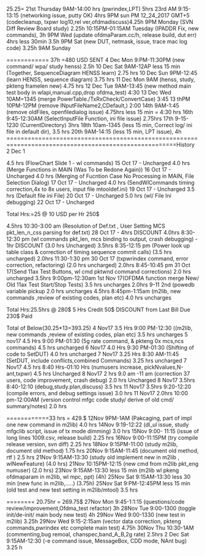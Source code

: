  
25.25=
21st Thursday 9AM-14:00 hrs (pwrindex,LPT) 5hrs
23rd AM 9:15-13:15 (networking issue, putty OK) 4hrs
9PM sun PM 12_24_2017 GMT+5 (codecleanup, txpwr log10,rel ver,ofdmadiscuss)4.25h
9PM Monday (SVN Diff Review Board study) 2.25h
10:15PM-01:15AM Tuesday (IPADDR Fix, new commands), 3h
9PM Wed (update ofdmaParam.cc/h, release build, dut err) 4hrs less 30min 3.5h
9PM Sat (new DUT, netmask, issue, trace mac log code) 3.25h
9AM Sunday
 
 
============ 37h =480 USD SENT
4 Dec Mon 9:PM-11:30PM (new command/ wpa/ study henss) 2.5h
10 Dec Sat 9AM-12AP less 15 min (Together, SequenceDiagram HENSS learn) 2.75 hrs
10 Dec Sun 9PM-12:45 (learn HENSS, sequence diagram) 3.75 hrs
11 Dec Mon 9AM (henss, study, pkteng framelen new) 4.75 hrs
12 Dec Tue 9AM-13:45 (new method main test body in wlapi,manual.cpp,drop ofdma_test) 4:30
13 Dec Wed 10AM=1345 (merge PowerTable./TxRxCheck/ConvertCase) 3:45
13 thPM 10PM-12PM (remove INputFileName2,CDefault,) 2:00
14th 9AM-1:45 (remove oldFiles, openfiledialog issue) 4.75hrs less 15 min = 4:30 hrs
16th 9:45-12:30AM (SelectInputFile Function, ini file issue) 2.75hrs
17th 9-15-1230 (CurrentDirectory) 3hrs 
18th 10am-1345 (less 15 min, Correct log/ ini file in default dir), 3.5 hrs
20th 9AM-14:15 (less 15 min, LPT issue), 4h 
======================================================================================================History
2 Dec 1

4.5 hrs (FlowChart Slide 1 - wl commands) 15 Oct 17 - Uncharged
4.0 hrs (Merge Functions in MAIN (Was To be Redone Again)) 16 Oct 17 - Uncharged
4.0 hrs (Merging of Fucntion Case No Processing in MAIN, File Selection Dialog) 17 Oct 17 - Uncharged
4.0 hrs (SendWlCommands timing correction,4x to 8x users, input file mtooldef.ini) 19 Oct 17 - Uncharged
3.5 hrs (Default file ini File) 20 Oct 17 - Uncharged
5.0 hrs (wl/ File Ini debugging) 22 Oct 17 - Uncharged

Total Hrs:=25 @ 10 USD per Hr 250$

4.5hrs 10:30-3:00 am (Resolution of Def.txt , User Setting MCS pkt_len_n_css parsing for def.txt) 28 Oct 17 - 4hrs DISCOUNT
4.0hrs 8:30-12:30 pm (wl commands pkt_len, mcs binding to output, crash debugging) - 1hr DISCOUNT (3.0 hrs Uncharged)
3.5hrs 8:35-12:15 pm (Power look up table class & correction of timing sequence commit calls) (3.5 hrs uncharged)
2.0hrs 11:30-1:30 pm 30 Oct 17 (txpwrindex command, error correction, refactoring) (2.0 hrs uncharged) 
2.0hrs 8:45-10:45 pm 31 Oct 17(Send 11ax Test Buttons, wl cmd pktwnd command corrections) 2.0 hrs uncharged
3.5hrs 9:00pm-12:30am 1st Nov 17(OFDMA function merge New/ Old 11ax Test Start/Stop Tests) 3.5 hrs uncharges
2.0hrs 9-11 2nd (powedb variable pickup  2.0 hrs uncharges
4.5hrs 8:45pm-1:15am (m2lib, new commands ,review of existing codes, plan etc) 4.0 hrs uncharges

Total Hrs:25.5hrs @ 280$
5 Hrs Credit 50$ DISCOUNT from Last Bill
Due 230$ Paid

Total of Below(30.25*13=393.25)
4 Nov17 3.5 Hrs 9:00 PM-12:30 ((m2lib, new commands ,review of existing codes, plan etc) 3.5 hrs uncharges
5 nov17 4.5 Hrs 9:00 PM-01:30 (5g rate command, & pkteng 0x mcs,ncs commands) 4.5 hrs uncharged
6 Nov17 4.0 Hrs 9:30 PM-01:30 (Shifting of code to SetDUT) 4.0 hrs uncharged
7 Nov17 3.25 Hrs 8:30 AM-11:45 (SetDUT, include conflicts,combined Commands) 3.25 hrs uncharged
7 Nov17 4.5 hrs 8:40 Hrs-01:10 Hrs (numusers increase, pickNvalues,N-ant,txpwr) 4.5 hrs Uncharged 
8 Nov17 2 hrs 9.0 am -11 am (correction 37 users, code improvement, crash debug) 2.0 hrs Uncharged
8 Nov17 3.5hrs  8:40-12:10 (debug,study.plan,discuss) 3.5 hrs
11 Nov17 3.5hrs  9:20-12:20 (compile errors, and debug settings issue) 3.0 hrs
11 Nov17 2.0hrs 10:00 pm-12:00AM (version control mfgc code study/ derive of old cmd/ summary/notes) 2.0 hrs

============33 hrs = 429.$
12Nov 9PM-1AM (Pakcaging, part of impl one new command in m2lib) 4.0 hrs
14Nov 9:19-12:22 (dl_ul issue, study mfgclib script, issue of tx mode dimming) 3.0 hrs
15Nov 9:00- 11:15      (issue of long lines 1009.csv, release build) 2.25 hrs
16Nov 9:00-11:15PM (try compile release version, svn diff) 2.25 hrs
18Nov 9:15PM-11:00 (study m2lib, document old method) 1.75 hrs
20Nov 9:15AM-11:45 (document old method, rtf ) 2.5 hrs
21Nov 9:15AM-13:30 (study old implement new in m2lib , wlNewFeature) (4.0 hrs)
21Nov 10:15PM-12:15 (new cmd from m2lib pkt_eng numuser) (2.0 hrs)
23Nov 9:15AM-13:30 less 15 min (m2lib wl pkeng ofdmaparam in m2lib, wl mpc, ppt) (4h)
25Nov Sat 9:15AM-13:30 less 30 min (new func in m2lib,.....)  (3.75h)
25Nov Sat 9:PM-12:45PM less 15 min (old test and new test setting in m2lib/mtool) 3.5 hrs

======== 20.75hr = 269.75$ 
27Nov Mon 9:45-1:1:15 (questions/code review/improvement,Ofdma_test refactor) 3h
28Nov Tue 9:00-1300 (toggle init/de-init/ main body new test) 4h 
29Nov Wed 9:00-1330 (new test in m2lib) 3.25h
29Nov Wed 9:15-2:15am (vector data correction, pkteng commands,pwrindex etc complete main test) 4.75h
30Nov Thu 10:30-1AM (commenting,bug remoal, chanspec,band_A_B,2g rate) 2.5hrs
2 Dec Sat 9:15AM-12:30 (-e command issue, MessageBox, CDD mode, NAnt bug) 3.25 h


